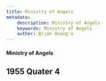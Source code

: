 ```yaml
---
title: Ministry of Angels
metadata:
    description: Ministry of Angels
    keywords: Ministry of Angels
    author: Brian Onang'o
---
```


#### Ministry of Angels

## 1955 Quater 4
